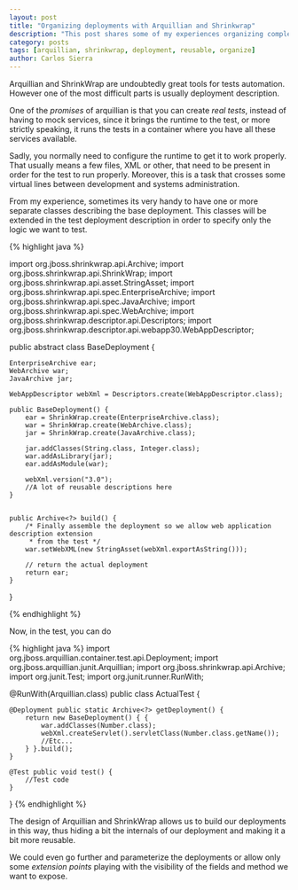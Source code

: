 ```yaml
---
layout: post
title: "Organizing deployments with Arquillian and Shrinkwrap"
description: "This post shares some of my experiences organizing complex deployments"
category: posts
tags: [arquillian, shrinkwrap, deployment, reusable, organize]
author: Carlos Sierra
---
```


Arquillian and ShrinkWrap are undoubtedly great tools for tests automation. However one of the most difficult parts is usually deployment description. 

One of the _promises_ of arquillian is that you can create _real tests_, instead of having to mock services, since it brings the runtime to the test, or more strictly speaking, it runs the tests in a container where you have all these services available. 

Sadly, you normally need to configure the runtime to get it to work properly. That usually means a few files, XML or other, that need to be present in order for the test to run properly. Moreover, this is a task that crosses some virtual lines between development and systems administration. 

From my experience, sometimes its very handy to have one or more separate classes describing the base deployment. This classes will be extended in the test deployment description in order to specify only the logic we want to test.

{% highlight java %}

import org.jboss.shrinkwrap.api.Archive;
import org.jboss.shrinkwrap.api.ShrinkWrap;
import org.jboss.shrinkwrap.api.asset.StringAsset;
import org.jboss.shrinkwrap.api.spec.EnterpriseArchive;
import org.jboss.shrinkwrap.api.spec.JavaArchive;
import org.jboss.shrinkwrap.api.spec.WebArchive;
import org.jboss.shrinkwrap.descriptor.api.Descriptors;
import org.jboss.shrinkwrap.descriptor.api.webapp30.WebAppDescriptor;

public abstract class BaseDeployment {

    EnterpriseArchive ear;
    WebArchive war;
    JavaArchive jar;

    WebAppDescriptor webXml = Descriptors.create(WebAppDescriptor.class);

    public BaseDeployment() {
        ear = ShrinkWrap.create(EnterpriseArchive.class);
        war = ShrinkWrap.create(WebArchive.class);
        jar = ShrinkWrap.create(JavaArchive.class);

        jar.addClasses(String.class, Integer.class);
        war.addAsLibrary(jar);
        ear.addAsModule(war);

        webXml.version("3.0");
        //A lot of reusable descriptions here
    }


    public Archive<?> build() {
        /* Finally assemble the deployment so we allow web application description extension
         * from the test */
        war.setWebXML(new StringAsset(webXml.exportAsString()));
        
        // return the actual deployment
        return ear;
    }
}

{% endhighlight %}

Now, in the test, you can do

{% highlight java %}
import org.jboss.arquillian.container.test.api.Deployment;
import org.jboss.arquillian.junit.Arquillian;
import org.jboss.shrinkwrap.api.Archive;
import org.junit.Test;
import org.junit.runner.RunWith;

@RunWith(Arquillian.class)
public class ActualTest {
    
    @Deployment public static Archive<?> getDeployment() {
        return new BaseDeployment() { {
            war.addClasses(Number.class);
            webXml.createServlet().servletClass(Number.class.getName());
            //Etc...
        } }.build();
    }
    
    @Test public void test() {
        //Test code
    }
}
{% endhighlight %}

The design of Arquillian and ShrinkWrap allows us to build our deployments in this way, thus hiding a bit the internals of our deployment and making it a bit more reusable. 

We could even go further and parameterize the deployments or allow only some _extension points_ playing with the visibility of the fields and method we want to expose.


